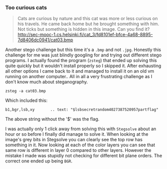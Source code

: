 ### Too curious cats
>Cats are curious by nature and this cat was more or less curious on his travels. He came back home but he brought something with him. Not ticks but something is hidden in this image. Can you find it? http://sec-mooc-1.cs.helsinki.fi/cat_3/fd8101ef-bfce-4a68-8895-7d8406dc0941/cat03.bmp


Another stego challenge but this time it's a `.bmp` and not `.jpg`. Honestly this challenge for me was just blindly googling for and trying out different stego programs. I actually found the program (`zsteg`) that ended up solving this quite quickly but it wouldn't install properly so I skipped it. After exhausting all other options I came back to it and managed to install it on an old vm running on another computer.. All in all a very frustrating challenge as I don't know much about steganography.

```zsteg -a cat03.bmp```

Which included this:

```b1,bgr,lsb,xy       .. text: "$lsbsecretrandom4027387520957partflag"```

The above string without the '$' was the flag.

I was actually only 1 click away from solving this with `Stegsolve` about an hour or so before I finally did manage to solve it. When looking at the image's grey bits in Stegsolve you can clearly see the top row has something in it. Now looking at each of the color layers you can see that same row is different in layer 0 compared to other layers. However the mistake I made was stupidly not checking for different bit plane orders. The correct one ended up being `BGR`.


